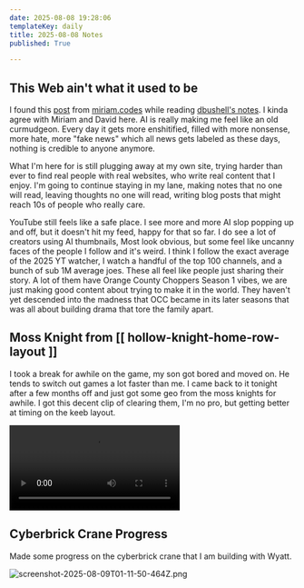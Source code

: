 ```yaml
---
date: 2025-08-08 19:28:06
templateKey: daily
title: 2025-08-08 Notes
published: True

---
```


## This Web ain't what it used to be

I found this [post](https://bsky.app/profile/miriam.codes/post/3lvuib52f7222)
from [miriam.codes](https://miriam.codes) while reading [dbushell's
notes](https://dbushell.com/notes/2025-08-08T05:38Z/).  I kinda agree with
Miriam and David here.  AI is really making me feel like an old curmudgeon.
Every day it gets more enshitified, filled with more nonsense, more hate, more
"fake news" which all news gets labeled as these days, nothing is credible to
anyone anymore.

What I'm here for is still plugging away at my own site, trying harder than
ever to find real people with real websites, who write real content that I
enjoy.  I'm going to continue staying in my lane, making notes that no one will
read, leaving thoughts no one will read, writing blog posts that might reach
10s of people who really care.

YouTube still feels like a safe place.  I see more and  more AI slop popping up
and off, but it doesn't hit my feed, happy for that so far.  I do see a lot of
creators using AI thumbnails, Most look obvious, but some feel like uncanny
faces of the people I follow and it's weird.  I think I follow the exact
average of the 2025 YT watcher, I watch a handful of the top 100 channels, and
a bunch of sub 1M average joes.  These all feel like people just sharing their
story.  A lot of them have Orange County Choppers Season 1 vibes, we are just
making good content about trying to make it in the world.  They haven't yet
descended into the madness that OCC became in its later seasons that was all
about building drama that tore the family apart.

## Moss Knight from [[ hollow-knight-home-row-layout ]]

I took a break for awhile on the game, my son got bored and moved on.  He tends
to switch out games a lot faster than me.  I came back to it tonight after a
few months off and just got some geo from the moss knights for awhile.  I got
this decent clip of clearing them, I'm no pro, but getting better at timing on
the keeb layout.

![hollow-knight-keeb-moss-knight.mp4](https://dropper.wayl.one/api/file/d8571451-7a1e-4997-85eb-b5ce2cfdc209.mp4)

## Cyberbrick Crane Progress

Made some progress on the cyberbrick crane that I am building with Wyatt.

![screenshot-2025-08-09T01-11-50-464Z.png](https://dropper.wayl.one/api/file/038e01d4-d2c8-4635-83d2-43a04c076ab6.png)
